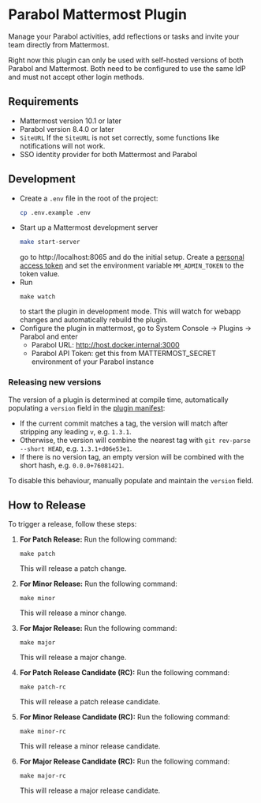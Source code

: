 # Parabol Mattermost Plugin

Manage your Parabol activities, add reflections or tasks and invite your team directly from Mattermost.

Right now this plugin can only be used with self-hosted versions of both Parabol and Mattermost.
Both need to be configured to use the same IdP and must not accept other login methods.

## Requirements

- Mattermost version 10.1 or later
- Parabol version 8.4.0 or later
- `SiteURL` If the `SiteURL` is not set correctly, some functions like notifications will not work.
- SSO identity provider for both Mattermost and Parabol

## Development

- Create a `.env` file in the root of the project:
  ```bash
  cp .env.example .env
  ```
- Start up a Mattermost development server
  ```bash
  make start-server
  ```
  go to http://localhost:8065 and do the initial setup. Create a [personal access token](https://docs.mattermost.com/developer/personal-access-tokens.html)
  and set the environment variable `MM_ADMIN_TOKEN` to the token value.
- Run 
  ```
  make watch
  ```
  to start the plugin in development mode. This will watch for webapp changes and automatically rebuild the plugin.
- Configure the plugin in mattermost, go to System Console -> Plugins -> Parabol and enter
  - Parabol URL: http://host.docker.internal:3000
  - Parabol API Token: get this from MATTERMOST_SECRET environment of your Parabol instance

### Releasing new versions

The version of a plugin is determined at compile time, automatically populating a `version` field in the [plugin manifest](plugin.json):
* If the current commit matches a tag, the version will match after stripping any leading `v`, e.g. `1.3.1`.
* Otherwise, the version will combine the nearest tag with `git rev-parse --short HEAD`, e.g. `1.3.1+d06e53e1`.
* If there is no version tag, an empty version will be combined with the short hash, e.g. `0.0.0+76081421`.

To disable this behaviour, manually populate and maintain the `version` field.

## How to Release

To trigger a release, follow these steps:

1. **For Patch Release:** Run the following command:
    ```
    make patch
    ```
   This will release a patch change.

2. **For Minor Release:** Run the following command:
    ```
    make minor
    ```
   This will release a minor change.

3. **For Major Release:** Run the following command:
    ```
    make major
    ```
   This will release a major change.

4. **For Patch Release Candidate (RC):** Run the following command:
    ```
    make patch-rc
    ```
   This will release a patch release candidate.

5. **For Minor Release Candidate (RC):** Run the following command:
    ```
    make minor-rc
    ```
   This will release a minor release candidate.

6. **For Major Release Candidate (RC):** Run the following command:
    ```
    make major-rc
    ```
   This will release a major release candidate.

